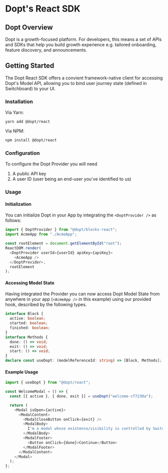 # Dopt's React SDK

## Dopt Overview

Dopt is a growth-focused platform. For developers, this means a set of APIs and SDKs that help you build growth experience e.g. tailored onboarding, feature discovery, and announcements.

## Getting Started

The Dopt React SDK offers a convient framework-native client for accessing Dopt's Model API, allowing you to bind user journey state (defined in Switchboard) to your UI.

### Installation

Via Yarn:

```
yarn add @dopt/react
```

Via NPM:

```bash
npm install @dopt/react
```

### Configuration

To configure the Dopt Provider you will need

1. A public API key
1. A user ID (user being an end-user you've identified to us)

### Usage

#### Initialization

You can initialize Dopt in your App by integrating the `<DoptProvider />` as follows:

```js
import { DoptProvider } from "@dopt/blocks-react";
import AcmeApp from "./AcmeApp";

const rootElement = document.getElementById("root");
ReactDOM.render(
  <DoptProvider userId={userId} apiKey={apiKey}>
    <AcmeApp />
  </DoptProvider>,
  rootElement
);
```

#### Accessing Model State

Having integrated the Provider you can now access Dopt Model State from anywhere in your app (`<AcmeApp />` in this example) using our provided hook, described by the following types.

```ts
interface Block {
  active: boolean;
  started: boolean;
  finished: boolean;
}
interface Methods {
  done: () => void;
  exit: () => void;
  start: () => void;
}
declare const useDopt: (modelReferenceId: string) => [Block, Methods];
```

#### Example Usage

```js
import { useDopt } from "@dopt/react";

const WelcomeModal = () => {
  const [{ active }, { done, exit }] = useDopt("welcome-cf7230a");

  return (
    <Modal isOpen={active}>
      <ModalContent>
        <ModalCloseButton onClick={exit} />
        <ModalBody>
          I'm a modal whose existence/visibility is controlled by Switchboard
        </ModalBody>
        <ModalFooter>
          <Button onClick={done}>Continue</Button>
        </ModalFooter>
      </ModalContent>
    </Modal>
  );
};
```
